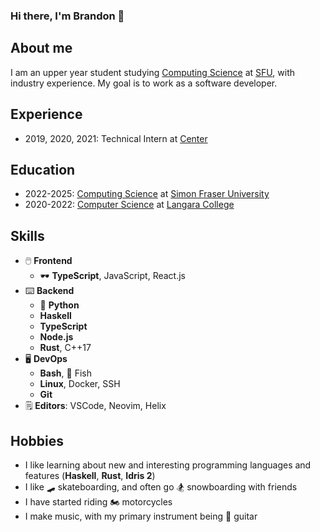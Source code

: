 ### Hi there, I'm Brandon 👋

## About me
I am an upper year student studying [Computing Science][sfu_cmpt] at [SFU][sfu], with industry experience. My goal is to work as a software developer.

## Experience
* 2019, 2020, 2021: Technical Intern at [Center][cent]

## Education
* 2022-2025: [Computing Science][sfu_cmpt] at [Simon Fraser University][sfu]
* 2020-2022: [Computer Science][lang_cmpt] at [Langara College][lang]

[sfu]: https://www.sfu.ca
[sfu_cmpt]: https://www.sfu.ca/computing.html
[lang_cmpt]: https://langara.ca/programs-and-courses/programs/computer-science
[lang]: https://langara.ca
[cent]: https://getcenter.com

## Skills 
* :computer_mouse: **Frontend**
  * :dark_sunglasses: **TypeScript**, JavaScript, React.js
* :keyboard: **Backend**
  * :snake: **Python**
  * **Haskell**
  * **TypeScript**
  * **Node.js**
  * **Rust**, C++17
* :desktop_computer: **DevOps**
  * **Bash**, :tropical_fish: Fish
  * **Linux**, Docker, SSH
  * **Git**
* :spiral_notepad: **Editors**: VSCode, Neovim, Helix

## Hobbies
* I like learning about new and interesting programming languages and features (**Haskell**, **Rust**, **Idris 2**)
* I like :skateboard: skateboarding, and often go :snowboarder: snowboarding with friends
* I have started riding :motorcycle: motorcycles
* I make music, with my primary instrument being :guitar: guitar
